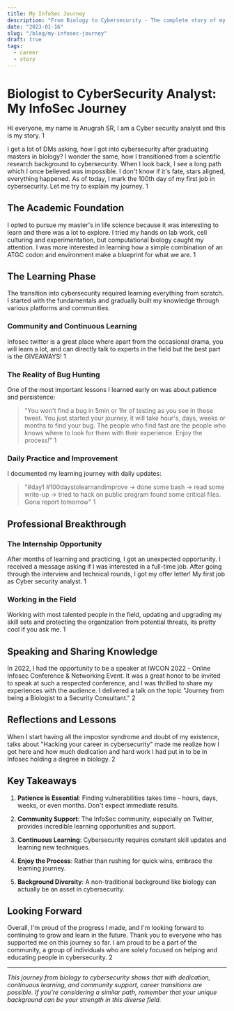 ```yaml
---
title: My InfoSec Journey
description: "From Biology to Cybersecurity - The complete story of my career transformation from a biologist to a cybersecurity analyst."
date: "2023-01-16"
slug: "/blog/my-infosec-journey"
draft: true
tags:
  - career
  - story
---
```


# Biologist to CyberSecurity Analyst: My InfoSec Journey

Hi everyone, my name is Anugrah SR, I am a Cyber security analyst and this is my story. <mcreference link="https://www.p1boom.com/2021/08/my-Infosec-journey.html" index="1">1</mcreference>

I get a lot of DMs asking, how I got into cybersecurity after graduating masters in biology? I wonder the same, how I transitioned from a scientific research background to cybersecurity. When I look back, I see a long path which I once believed was impossible. I don't know if it's fate, stars aligned, everything happened. As of today, I mark the 100th day of my first job in cybersecurity. Let me try to explain my journey. <mcreference link="https://www.p1boom.com/2021/08/my-Infosec-journey.html" index="1">1</mcreference>

## The Academic Foundation

I opted to pursue my master's in life science because it was interesting to learn and there was a lot to explore. I tried my hands on lab work, cell culturing and experimentation, but computational biology caught my attention. I was more interested in learning how a simple combination of an ATGC codon and environment make a blueprint for what we are. <mcreference link="https://www.p1boom.com/2021/08/my-Infosec-journey.html" index="1">1</mcreference>

## The Learning Phase

The transition into cybersecurity required learning everything from scratch. I started with the fundamentals and gradually built my knowledge through various platforms and communities.

### Community and Continuous Learning

Infosec twitter is a great place where apart from the occasional drama, you will learn a lot, and can directly talk to experts in the field but the best part is the GIVEAWAYS! <mcreference link="https://www.p1boom.com/2021/08/my-Infosec-journey.html" index="1">1</mcreference>

### The Reality of Bug Hunting

One of the most important lessons I learned early on was about patience and persistence:

> "You won't find a bug in 5min or 1hr of testing as you see in these tweet. You just started your journey, it will take hour's, days, weeks or months to find your bug. The people who find fast are the people who knows where to look for them with their experience. Enjoy the process!" <mcreference link="https://www.p1boom.com/2021/08/my-Infosec-journey.html" index="1">1</mcreference>

### Daily Practice and Improvement

I documented my learning journey with daily updates:

> "#day1 #100daystolearnandimprove -> done some bash -> read some write-up -> tried to hack on public program found some critical files. Gona report tomorrow" <mcreference link="https://www.p1boom.com/2021/08/my-Infosec-journey.html" index="1">1</mcreference>

## Professional Breakthrough

### The Internship Opportunity

After months of learning and practicing, I got an unexpected opportunity. I received a message asking if I was interested in a full-time job. After going through the interview and technical rounds, I got my offer letter! My first job as Cyber security analyst. <mcreference link="https://www.p1boom.com/2021/08/my-Infosec-journey.html" index="1">1</mcreference>

### Working in the Field

Working with most talented people in the field, updating and upgrading my skill sets and protecting the organization from potential threats, its pretty cool if you ask me. <mcreference link="https://www.p1boom.com/2021/08/my-Infosec-journey.html" index="1">1</mcreference>

## Speaking and Sharing Knowledge

In 2022, I had the opportunity to be a speaker at IWCON 2022 - Online Infosec Conference & Networking Event. It was a great honor to be invited to speak at such a respected conference, and I was thrilled to share my experiences with the audience. I delivered a talk on the topic "Journey from being a Biologist to a Security Consultant." <mcreference link="https://anugrahsr.in/my-infosec-2022/" index="2">2</mcreference>

## Reflections and Lessons

When I start having all the impostor syndrome and doubt of my existence, talks about "Hacking your career in cybersecurity" made me realize how I got here and how much dedication and hard work I had put in to be in Infosec holding a degree in biology. <mcreference link="https://anugrahsr.in/my-infosec-2022/" index="2">2</mcreference>

## Key Takeaways

1. **Patience is Essential**: Finding vulnerabilities takes time - hours, days, weeks, or even months. Don't expect immediate results.

2. **Community Support**: The InfoSec community, especially on Twitter, provides incredible learning opportunities and support.

3. **Continuous Learning**: Cybersecurity requires constant skill updates and learning new techniques.

4. **Enjoy the Process**: Rather than rushing for quick wins, embrace the learning journey.

5. **Background Diversity**: A non-traditional background like biology can actually be an asset in cybersecurity.

## Looking Forward

Overall, I'm proud of the progress I made, and I'm looking forward to continuing to grow and learn in the future. Thank you to everyone who has supported me on this journey so far. I am proud to be a part of the community, a group of individuals who are solely focused on helping and educating people in cybersecurity. <mcreference link="https://anugrahsr.in/my-infosec-2022/" index="2">2</mcreference>

---

*This journey from biology to cybersecurity shows that with dedication, continuous learning, and community support, career transitions are possible. If you're considering a similar path, remember that your unique background can be your strength in this diverse field.*
